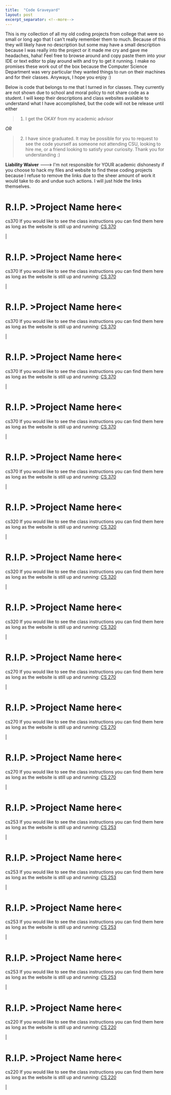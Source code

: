 ```yaml
---
title:  "Code Graveyard"
layout: post
excerpt_separator: <!--more-->
---
```


This is my collection of all my old coding projects from college that were so small or long ago that I can't really remember them to much. Because of this they will likely have no description but some may have a small description because I was really into the project or it made me cry and gave me headaches, haha! Feel free to browse around and copy paste them into your IDE or text editor to play around with and try to get it running. I make no promises these work out of the box because the Computer Science Department was very particular they wanted things to run on their machines and for their classes. Anyways, I hope you enjoy :)

<!--more-->

Below is code that belongs to me that I turned in for classes. They currently are not shown due to school and moral policy to not share code as a student. I will keep their descriptions and class websites available to understand what I have accomplished, but the code will not be release until either
>1. I get the OKAY from my academic advisor

*OR*

>2. I have since graduated.
It may be possible for you to request to see the code yourself as someone not attending CSU, looking to hire me, or a friend looking to satisfy your curiosity. Thank you for understanding :)

**Liability Waiver**
---> I'm not responsible for YOUR academic dishonesty if you choose to hack my files and website to find these coding projects because I refuse to remove the links due to the sheer amount of work it would take to do and undue such actions. I will just hide the links themselves.

R.I.P. >Project Name here<
==========================
cs370
If you would like to see the class instructions you can find them here as long as the website is still up and running:
[CS 370](https://www.cs.colostate.edu/~cs370/Spring21/schedule.html)

<!-- [HW 6](/graveyard/cs370/hw6) -->

|

R.I.P. >Project Name here<
==========================
cs370
If you would like to see the class instructions you can find them here as long as the website is still up and running:
[CS 370](https://www.cs.colostate.edu/~cs370/Spring21/schedule.html)

<!-- [HW 5](/graveyard/cs370/hw5) -->

|

R.I.P. >Project Name here<
==========================
cs370
If you would like to see the class instructions you can find them here as long as the website is still up and running:
[CS 370](https://www.cs.colostate.edu/~cs370/Spring21/schedule.html)

<!-- [HW 4](/graveyard/cs370/hw4) -->

|

R.I.P. >Project Name here<
==========================
cs370
If you would like to see the class instructions you can find them here as long as the website is still up and running:
[CS 370](https://www.cs.colostate.edu/~cs370/Spring21/schedule.html)

<!-- [HW 3](/graveyard/cs370/hw3) -->

|

R.I.P. >Project Name here<
==========================
cs370
If you would like to see the class instructions you can find them here as long as the website is still up and running:
[CS 370](https://www.cs.colostate.edu/~cs370/Spring21/schedule.html)

<!-- [HW 2](/graveyard/cs370/hw2) -->

|

R.I.P. >Project Name here<
==========================
cs370
If you would like to see the class instructions you can find them here as long as the website is still up and running:
[CS 370](https://www.cs.colostate.edu/~cs370/Spring21/schedule.html)

<!-- [HW 1](/graveyard/cs370/hw1) -->

|

R.I.P. >Project Name here<
==========================
cs320
If you would like to see the class instructions you can find them here as long as the website is still up and running:
[CS 320](https://www.cs.colostate.edu/~cs320/spring21/home_progress.php)

<!-- [P3](/graveyard/cs320/p3) -->

|

R.I.P. >Project Name here<
==========================
cs320
If you would like to see the class instructions you can find them here as long as the website is still up and running:
[CS 320](https://www.cs.colostate.edu/~cs320/spring21/home_progress.php)

<!-- [P2](/graveyard/cs320/p2) -->

|

R.I.P. >Project Name here<
==========================
cs320
If you would like to see the class instructions you can find them here as long as the website is still up and running:
[CS 320](https://www.cs.colostate.edu/~cs320/spring21/home_progress.php)

<!-- [P1](/graveyard/cs320/p1) -->

|

R.I.P. >Project Name here<
==========================
cs270
If you would like to see the class instructions you can find them here as long as the website is still up and running:
[CS 270](https://www.cs.colostate.edu/~cs270/.Fall20/)

<!-- [More Bit Manipulation](/graveyard/cs270/bits) -->

|

R.I.P. >Project Name here<
==========================
cs270
If you would like to see the class instructions you can find them here as long as the website is still up and running:
[CS 270](https://www.cs.colostate.edu/~cs270/.Fall20/)

<!-- [Bit Fields](/graveyard/cs270/bitfields) -->

|

R.I.P. >Project Name here<
==========================
cs270
If you would like to see the class instructions you can find them here as long as the website is still up and running:
[CS 270](https://www.cs.colostate.edu/~cs270/.Fall20/)

<!-- [Factorial](/graveyard/cs270/factorial) -->

|

R.I.P. >Project Name here<
==========================
cs253
If you would like to see the class instructions you can find them here as long as the website is still up and running:
[CS 253](https://cs.colostate.edu/~cs253/Spring21/Schedule)

<!-- [HW7](/graveyard/cs253/hw7) -->

<!-- [download](/graveyard/cs253/hw7.tar) -->

|

R.I.P. >Project Name here<
==========================
cs253
If you would like to see the class instructions you can find them here as long as the website is still up and running:
[CS 253](https://cs.colostate.edu/~cs253/Spring21/Schedule)

<!-- [RegEx](/graveyard/cs253/regex) -->

|

R.I.P. >Project Name here<
==========================
cs253
If you would like to see the class instructions you can find them here as long as the website is still up and running:
[CS 253](https://cs.colostate.edu/~cs253/Spring21/Schedule)

<!-- [stl](/graveyard/cs253/stl) -->

|

R.I.P. >Project Name here<
==========================
cs253
If you would like to see the class instructions you can find them here as long as the website is still up and running:
[CS 253](https://cs.colostate.edu/~cs253/Spring21/Schedule)

<!-- [template](/graveyard/cs253/template) -->

|

R.I.P. >Project Name here<
==========================
cs220
If you would like to see the class instructions you can find them here as long as the website is still up and running:
[CS 220](https://www.cs.colostate.edu/~cs220/spring20/)

<!-- [dfbf](/graveyard/cs220/dfbf) -->

|

R.I.P. >Project Name here<
==========================
cs220
If you would like to see the class instructions you can find them here as long as the website is still up and running:
[CS 220](https://www.cs.colostate.edu/~cs220/spring20/)

<!-- [coins](/graveyard/cs220/coins) -->

|
